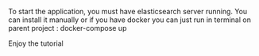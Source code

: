 To start the application, you must have elasticsearch server running.
You can install it manually or if you have docker you can just run in terminal on parent project :
     docker-compose up

Enjoy the tutorial